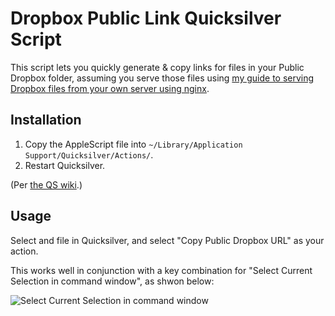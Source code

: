 # Dropbox Public Link Quicksilver Script

This script lets you quickly generate & copy links for files in your Public Dropbox folder, assuming you serve those files using [my guide to serving Dropbox files from your own server using nginx](http://www.dzombak.com/blog/2014/01/serving-dropbox-via-nginx.html).

## Installation

1. Copy the AppleScript file into `~/Library/Application Support/Quicksilver/Actions/`.
2. Restart Quicksilver.

(Per [the QS wiki](http://qsapp.com/wiki/AppleScript_Actions#Adding_Script_Actions_to_Quicksilver).)

## Usage

Select and file in Quicksilver, and select "Copy Public Dropbox URL" as your action.

This works well in conjunction with a key combination for "Select Current Selection in command window", as shwon below:

![Select Current Selection in command window](http://dropbox.dzombak.com/Screenshots/qs-current-selection.png)
